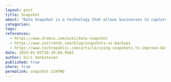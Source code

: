 ```yaml
---
layout: post
title: Snapshot
about: "Data Snapshot is a technology that allows businesses to capture and store a static copy of their data at a specific point in time. It provides a reliable and consistent view of data, enabling businesses to track changes and perform data analysis on a historical dataset."
categories:
tags:
references:
  - https://www.dremio.com/wiki/data-snapshot
  - https://www.unitrends.com/blog/snapshots-vs-backups
  - https://www.techrepublic.com/article/using-snapshots-to-improve-data-security
date: 2024-01-03T16:39:04.956Z
author: Giri Venkatesan
published: true
share: true
permalink: snapshot-2iKPWb
---
```

